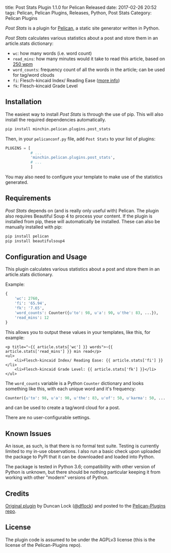 title: Post Stats Plugin 1.1.0 for Pelican Released
date: 2017-02-26 20:52
tags: Pelican, Pelican Plugins, Releases, Python, Post Stats
Category: Pelican Plugins

*Post Stats* is a plugin for [Pelican](http://docs.getpelican.com/),
a static site generator written in Python.

*Post Stats* calculates various statistics about a post and store them in
an article.stats dictionary:
<!-- read more -->

- `wc`: how many words (i.e. word count)
- `read_mins`: how many minutes would it take to read this article, based
  on [250 wpm](http://en.wikipedia.org/wiki/Words_per_minute#Reading_and_comprehension)
- `word_counts`: frequency count of all the words in the article; can be
  used for tag/word clouds
- `fi`: Flesch-kincaid Index/ Reading Ease
  ([more info](http://en.wikipedia.org/wiki/Flesch%E2%80%93Kincaid_readability_tests>))
- `fk`: Flesch-kincaid Grade Level

## Installation

The easiest way to install *Post Stats* is through the use of pip. This
will also install the required dependencies automatically.

~~~sh
pip install minchin.pelican.plugins.post_stats
~~~

Then, in your ``pelicanconf.py`` file, add ``Post Stats`` to your list of
plugins:

~~~python
PLUGINS = [
           # ...
           'minchin.pelican.plugins.post_stats',
           # ...
           ]
~~~

You may also need to configure your template to make use of the statistics
generated.

## Requirements

*Post Stats* depends on (and is really only useful with) Pelican. The plugin
also requires Beautiful Soup 4 to process your content. If the plugin is
installed from pip, these will automatically be installed. These can also be
manually installed with pip:

~~~sh
pip install pelican
pip install beautifulsoup4
~~~

## Configuration and Usage

This plugin calculates various statistics about a post and store them in an
article.stats dictionary.

Example:

~~~python
{
    'wc': 2760,
    'fi': '65.94',
    'fk': '7.65',
    'word_counts': Counter({u'to': 98, u'a': 90, u'the': 83, ...}),
    'read_mins': 12
}
~~~

This allows you to output these values in your templates, like this, for
example:

~~~html+jinja
<p title="~{{ article.stats['wc'] }} words">~{{ article.stats['read_mins'] }} min read</p>
<ul>
    <li>Flesch-kincaid Index/ Reading Ease: {{ article.stats['fi'] }}</li>
    <li>Flesch-kincaid Grade Level: {{ article.stats['fk'] }}</li>
</ul>
~~~

The `word_counts` variable is a Python `Counter` dictionary and looks
something like this, with each unique word and it's frequency:

~~~python
Counter({u'to': 98, u'a': 90, u'the': 83, u'of': 50, u'karma': 50, .....
~~~

and can be used to create a tag/word cloud for a post.

There are no user-configurable settings.

## Known Issues

An issue, as such, is that there is no formal test suite. Testing is currently
limited to my in-use observations. I also run a basic check upon uploaded the
package to PyPI that it can be downloaded and loaded into Python.

The package is tested in Python 3.6; compatibility with other version of Python
is unknown, but there should be nothing particular keeping it from working with
other "modern" versions of Python.

## Credits

[Original plugin](http://duncanlock.net/blog/2013/06/23/post-statistics-plugin-for-pelican/)
by Duncan Lock ([@dflock](https://github.com/dflock)) and
posted to the
[Pelican-Plugins repo](https://github.com/getpelican/pelican-plugins).

## License

The plugin code is assumed to be under the AGPLv3 license (this is the
license of the Pelican-Plugins repo).
